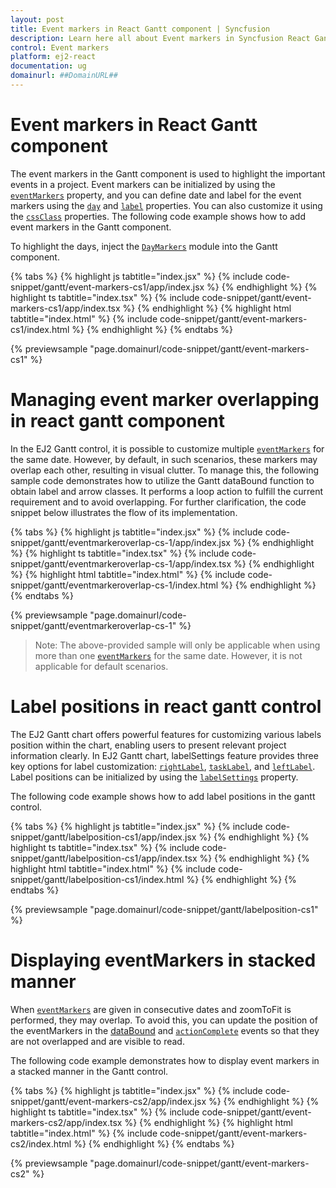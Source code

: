 ```yaml
---
layout: post
title: Event markers in React Gantt component | Syncfusion
description: Learn here all about Event markers in Syncfusion React Gantt component of Syncfusion Essential JS 2 and more.
control: Event markers 
platform: ej2-react
documentation: ug
domainurl: ##DomainURL##
---
```


# Event markers in React Gantt component

The event markers in the Gantt component is used to highlight the important events in a project. Event markers can be initialized by using the [`eventMarkers`](https://ej2.syncfusion.com/react/documentation/api/gantt/eventMarker/) property, and you can define date and label for the event markers using the [`day`](https://ej2.syncfusion.com/react/documentation/api/gantt/eventMarker/#day) and [`label`](https://ej2.syncfusion.com/react/documentation/api/gantt/eventMarker/#label) properties. You can also customize it using the [`cssClass`](https://ej2.syncfusion.com/react/documentation/api/gantt/eventMarker/#cssclass) properties. The following code example shows how to add event markers in the Gantt component.

To highlight the days, inject the [`DayMarkers`](https://ej2.syncfusion.com/react/documentation/api/gantt/#daymarkersmodule) module into the Gantt component.

{% tabs %}
{% highlight js tabtitle="index.jsx" %}
{% include code-snippet/gantt/event-markers-cs1/app/index.jsx %}
{% endhighlight %}
{% highlight ts tabtitle="index.tsx" %}
{% include code-snippet/gantt/event-markers-cs1/app/index.tsx %}
{% endhighlight %}
{% highlight html tabtitle="index.html" %}
{% include code-snippet/gantt/event-markers-cs1/index.html %}
{% endhighlight %}
{% endtabs %}
        
{% previewsample "page.domainurl/code-snippet/gantt/event-markers-cs1" %}

# Managing event marker overlapping in react gantt component

In the EJ2 Gantt control, it is possible to customize multiple [`eventMarkers`](https://ej2.syncfusion.com/react/documentation/api/gantt/eventMarker/) for the same date. However, by default, in such scenarios, these markers may overlap each other, resulting in visual clutter. To manage this, the following sample code demonstrates how to utilize the Gantt dataBound function to obtain label and arrow classes. It performs a loop action to fulfill the current requirement and to avoid overlapping. For further clarification, the code snippet below illustrates the flow of its implementation.

{% tabs %}
{% highlight js tabtitle="index.jsx" %}
{% include code-snippet/gantt/eventmarkeroverlap-cs-1/app/index.jsx %}
{% endhighlight %}
{% highlight ts tabtitle="index.tsx" %}
{% include code-snippet/gantt/eventmarkeroverlap-cs-1/app/index.tsx %}
{% endhighlight %}
{% highlight html tabtitle="index.html" %}
{% include code-snippet/gantt/eventmarkeroverlap-cs-1/index.html %}
{% endhighlight %}
{% endtabs %}
        
{% previewsample "page.domainurl/code-snippet/gantt/eventmarkeroverlap-cs-1" %}

>Note: The above-provided sample will only be applicable when using more than one [`eventMarkers`](https://ej2.syncfusion.com/react/documentation/api/gantt/eventMarker/) for the same date. However, it is not applicable for default scenarios.

# Label positions in react gantt control

The EJ2 Gantt chart offers powerful features for customizing various labels position within the chart, enabling users to present relevant project information clearly. In EJ2 Gantt chart, labelSettings feature provides three key options for label customization: [`rightLabel`](https://ej2.syncfusion.com/react/documentation/api/gantt/labelSettings/#rightlabel), [`taskLabel`](https://ej2.syncfusion.com/react/documentation/api/gantt/labelSettings/#tasklabel), and [`leftLabel`](https://ej2.syncfusion.com/react/documentation/api/gantt/labelSettings/#leftlabel). Label positions can be initialized by using the [`labelSettings`](https://ej2.syncfusion.com/react/documentation/api/gantt/labelSettings/) property. 

The following code example shows how to add label positions in the gantt control.

{% tabs %}
{% highlight js tabtitle="index.jsx" %}
{% include code-snippet/gantt/labelposition-cs1/app/index.jsx %}
{% endhighlight %}
{% highlight ts tabtitle="index.tsx" %}
{% include code-snippet/gantt/labelposition-cs1/app/index.tsx %}
{% endhighlight %}
{% highlight html tabtitle="index.html" %}
{% include code-snippet/gantt/labelposition-cs1/index.html %}
{% endhighlight %}
{% endtabs %}
        
{% previewsample "page.domainurl/code-snippet/gantt/labelposition-cs1" %}

# Displaying eventMarkers in stacked manner

When [`eventMarkers`](https://ej2.syncfusion.com/react/documentation/api/gantt/eventMarker/) are given in consecutive dates and zoomToFit is performed, they may overlap. To avoid this, you can update the position of the eventMarkers in the [dataBound](https://ej2.syncfusion.com/react/documentation/api/gantt/#databound) and [`actionComplete`](https://ej2.syncfusion.com/react/documentation/api/gantt/#actioncomplete) events so that they are not overlapped and are visible to read.

The following code example demonstrates how to display event markers in a stacked manner in the Gantt control.

{% tabs %}
{% highlight js tabtitle="index.jsx" %}
{% include code-snippet/gantt/event-markers-cs2/app/index.jsx %}
{% endhighlight %}
{% highlight ts tabtitle="index.tsx" %}
{% include code-snippet/gantt/event-markers-cs2/app/index.tsx %}
{% endhighlight %}
{% highlight html tabtitle="index.html" %}
{% include code-snippet/gantt/event-markers-cs2/index.html %}
{% endhighlight %}
{% endtabs %}
        
{% previewsample "page.domainurl/code-snippet/gantt/event-markers-cs2" %}